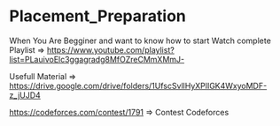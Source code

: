 # Placement_Preparation

When You Are Begginer and want to know how to start  Watch complete Playlist => https://www.youtube.com/playlist?list=PLauivoElc3ggagradg8MfOZreCMmXMmJ-

Usefull Material => https://drive.google.com/drive/folders/1UfscSvllHyXPlIGK4WxyoMDF-z_jUJD4

https://codeforces.com/contest/1791 => Contest Codeforces
